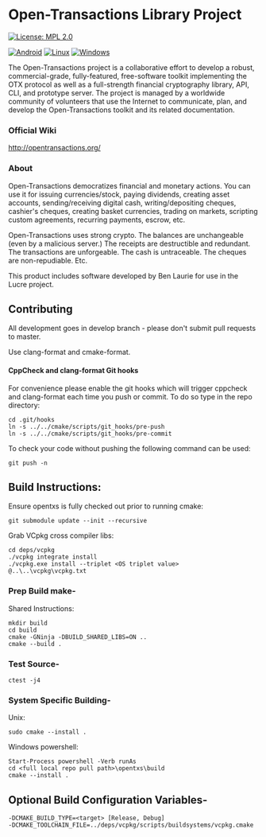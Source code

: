 # Open-Transactions Library Project

[![License: MPL 2.0](https://img.shields.io/badge/License-MPL%202.0-brightgreen.svg)](https://opensource.org/licenses/MPL-2.0)

[![Android](https://github.com/open-transactions/opentxs/workflows/Android/badge.svg)](https://github.com/Open-Transactions/opentxs/actions)
[![Linux](https://github.com/open-transactions/opentxs/workflows/Linux/badge.svg)](https://github.com/Open-Transactions/opentxs/actions)
[![Windows](https://github.com/open-transactions/opentxs/workflows/Windows/badge.svg)](https://github.com/Open-Transactions/opentxs/actions)

The Open-Transactions project is a collaborative effort to develop a robust,
commercial-grade, fully-featured, free-software toolkit implementing the OTX
protocol as well as a full-strength financial cryptography library, API, CLI,
and prototype server. The project is managed by a worldwide community of
volunteers that use the Internet to communicate, plan, and develop the
Open-Transactions toolkit and its related documentation.

### Official Wiki

http://opentransactions.org/

### About

Open-Transactions democratizes financial and monetary actions. You can use it
for issuing currencies/stock, paying dividends, creating asset accounts,
sending/receiving digital cash, writing/depositing cheques, cashier's cheques,
creating basket currencies, trading on markets, scripting custom agreements,
recurring payments, escrow, etc.

Open-Transactions uses strong crypto. The balances are unchangeable (even by a
malicious server.) The receipts are destructible and redundant. The transactions
are unforgeable. The cash is untraceable. The cheques are non-repudiable. Etc.

This product includes software developed by Ben Laurie for use in the Lucre
project.

## Contributing

All development goes in develop branch - please don't submit pull requests to
master.

Use clang-format and cmake-format.

#### CppCheck and clang-format Git hooks

For convenience please enable the git hooks which will trigger cppcheck and
clang-format each time you push or commit. To do so type in the repo directory:

    cd .git/hooks
    ln -s ../../cmake/scripts/git_hooks/pre-push
    ln -s ../../cmake/scripts/git_hooks/pre-commit

To check your code without pushing the following command can be used:

    git push -n

## Build Instructions:

Ensure opentxs is fully checked out prior to running cmake:

    git submodule update --init --recursive

Grab VCpkg cross compiler libs:

    cd deps/vcpkg
    ./vcpkg integrate install
    ./vcpkg.exe install --triplet <OS triplet value>  @..\..\vcpkg\vcpkg.txt

### Prep Build make-

Shared Instructions:

    mkdir build
    cd build
    cmake -GNinja -DBUILD_SHARED_LIBS=ON ..
    cmake --build .

### Test Source-

    ctest -j4

### System Specific Building-

Unix:

    sudo cmake --install .

Windows powershell:

    Start-Process powershell -Verb runAs
    cd <full local repo pull path>\opentxs\build
    cmake --install .

## Optional Build Configuration Variables-

    -DCMAKE_BUILD_TYPE=<target> [Release, Debug]
    -DCMAKE_TOOLCHAIN_FILE=../deps/vcpkg/scripts/buildsystems/vcpkg.cmake
